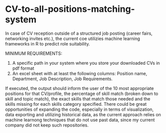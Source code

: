 # CV-to-all-positions-matching-system
In case of CV reception outside of a structured job posting (career fairs, networking invites etc.), the current coe utilizies machine learning frameworks in R to predict role suitability. 

MINIMUM REQUIREMENTS:
1) A specific path in your system where you store your downloaded CVs in pdf format
2) An excel sheet with at least the following columns: Position name, Department, Job Description, Job Requirements.

If executed, the output should inform the user of the 10 most appropriate positions for that CV/profile, the percentage of skill match (broken down to skill and topic match), the exact skills that match those needed and the skills missing for each skills category specified. 
There could be great opportunities of expanding the code, especially in terms of visualization, data exporting and utilizing historical data, as the current approach relies on machine learnong techniques that do not use past data, since my current company did not keep such repositories. 
